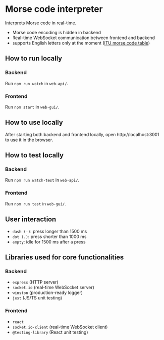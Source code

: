 # Morse code interpreter

Interprets Morse code in real-time.

- Morse code encoding is hidden in backend
- Real-time WebSocket communication between frontend and backend
- supports English letters only at the moment ([ITU morse code table](http://www.mdarc.org/_/rsrc/1519670493939/resources/operating-aids/morse-code/Morse%20Code06.jpg?height=279&width=400))

## How to run locally

### Backend

Run `npm run watch` in `web-api/`.

### Frontend

Run `npm start` in `web-gui/`.

## How to use locally

After starting both backend and frontend locally, open http://localhost:3001 to use it in the browser.

## How to test locally

### Backend

Run `npm run watch-test` in `web-api/`.

### Frontend

Run `npm run test` in `web-gui/`.

## User interaction

- `dash (-)`: press longer than 1500 ms
- `dot (.)`: press shorter than 1000 ms
- `empty`: idle for 1500 ms after a press

## Libraries used for core functionalities

### Backend

- `express` (HTTP server)
- `socket.io` (real-time WebSocket server)
- `winston` (production-ready logger)
- `jest` (JS/TS unit testing)

### Frontend

- `react`
- `socket.io-client` (real-time WebSocket client)
- `@testing-library` (React unit testing)
